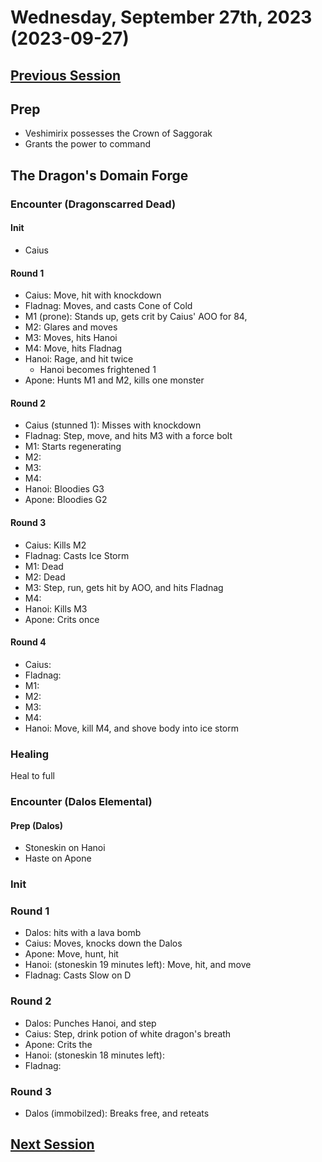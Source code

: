 # Wednesday, September 27th, 2023 (2023-09-27)

## [Previous Session](./2023-09-27.md)

## Prep

- Veshimirix possesses the Crown of Saggorak
- Grants the power to command

## The Dragon's Domain Forge

### Encounter (Dragonscarred Dead)

#### Init

- Caius

#### Round 1

- Caius: Move, hit with knockdown
- Fladnag: Moves, and casts Cone of Cold
- M1 (prone): Stands up, gets crit by Caius' AOO for 84, 
- M2: Glares and moves
- M3: Moves, hits Hanoi 
- M4: Move, hits Fladnag
- Hanoi: Rage, and hit twice
   - Hanoi becomes frightened 1
- Apone: Hunts M1 and M2, kills one monster

#### Round 2

- Caius (stunned 1): Misses with knockdown
- Fladnag: Step, move, and hits M3 with a force bolt
- M1: Starts regenerating
- M2: 
- M3: 
- M4:
- Hanoi: Bloodies G3
- Apone: Bloodies G2

#### Round 3

- Caius: Kills M2
- Fladnag: Casts Ice Storm
- M1: Dead
- M2: Dead
- M3: Step, run, gets hit by AOO, and hits Fladnag
- M4: 
- Hanoi: Kills M3
- Apone: Crits once

#### Round 4

- Caius: 
- Fladnag: 
- M1: 
- M2: 
- M3: 
- M4: 
- Hanoi: Move, kill M4, and shove body into ice storm

### Healing

Heal to full

### Encounter (Dalos Elemental)

#### Prep (Dalos)

- Stoneskin on Hanoi
- Haste on Apone

### Init

### Round 1

- Dalos: hits with a lava bomb
- Caius: Moves, knocks down the Dalos
- Apone: Move, hunt, hit
- Hanoi: (stoneskin 19 minutes left): Move, hit, and move
- Fladnag: Casts Slow on D

### Round 2

- Dalos: Punches Hanoi, and step
- Caius: Step, drink potion of white dragon's breath
- Apone: Crits the 
- Hanoi: (stoneskin 18 minutes left): 
- Fladnag: 

### Round 3

- Dalos (immobilzed): Breaks free, and reteats

## [Next Session](./2023-XX-XX.md)
